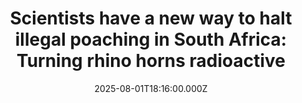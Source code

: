 ---
title: "Scientists have a new way to halt illegal poaching in South Africa: Turning rhino horns radioactive"
date: 2025-08-01T18:16:00.000Z
category: Human Kindness
externalLink: "https://www.goodgoodgood.co/articles/radioactive-rhino-horns-south-africa"
image: ""
excerpt: "The “Rhisotope Project” is now in full swing.…"
---